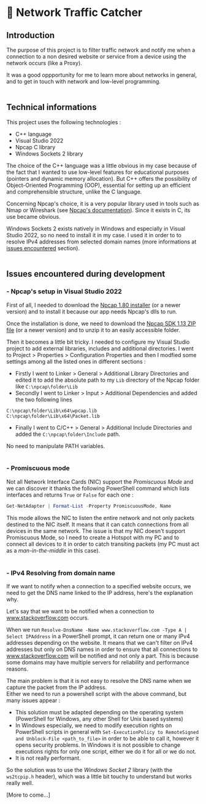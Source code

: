 
# 🛜 Network Traffic Catcher

## Introduction

The purpose of this project is to filter traffic network and notify me when a connection to a non desired website or service from a device using the network occurs (like a Proxy).

It was a good oppportunity for me to learn more about networks in general, and to get in touch with network and low-level programming.
<br/>
<br/>

## Technical informations

This project uses the following technologies :
- C++ language
- Visual Studio 2022
- Npcap C library
- Windows Sockets 2 library

The choice of the C++ language was a little obvious in my case because of the fact that I wanted to use low-level features for educational purposes (pointers and dynamic memory allocation). But C++ offers the possibility of Object-Oriented Programming (OOP), essential for setting up an efficient and comprehensible structure, unlike the C language.

Concerning Npcap's choice, it is a very popular library used in tools such as Nmap or Wireshark (see [Npcap's documentation](https://npcap.com/)). Since it exists in C, its use became obvious.

Windows Sockets 2 exists natively in Windows and especially in Visual Studio 2022, so no need to install it in my case. I used it in order to to resolve IPv4 addresses from selected domain names (more informations at [issues encountered](#issues-encountered-during-development) section).
<br/>
<br/>

## Issues encountered during development

### - Npcap's setup in Visual Studio 2022

First of all, I needed to download the [Npcap 1.80 installer](https://npcap.com/#download) (or a newer version) and to install it because our app needs Npcap's dlls to run.

Once the installation is done, we need to download the [Npcap SDK 1.13 ZIP file](https://npcap.com/#download) (or a newer version) and to unzip it to an easily accessible folder.

Then it becomes a little bit tricky. I needed to configure my Visual Studio project to add external libraries, includes and additional directories. I went to Project > Properties > Configuration Properties and then I modfied some settings among all the listed ones in different sections :
- Firstly I went to Linker > General > Additional Library Directories and edited it to add the absolute path to my `Lib` directory of the Npcap folder like `C:\npcap\folder\Lib`
- Secondly I went to Linker > Input > Additional Dependencies and added the two following lines
```
C:\npcap\folder\Lib\x64\wpcap.lib
C:\npcap\folder\Lib\x64\Packet.lib
```
- Finally I went to C/C++ > General > Additional Include Directories and added the `C:\npcap\folder\Include` path.

No need to manipulate PATH variables.
<br/>
<br/>

### - Promiscuous mode

Not all Network Interface Cards (NIC) support the _Promiscuous Mode_ and we can discover it thanks the following PowerShell command which lists interfaces and returns `True` or `False` for each one :
```PowerShell
Get-NetAdapter | Format-List -Property PromiscuousMode, Name
```

This mode allows the NIC to listen the entire network and not only packets destined to the NIC itself. It means that it can catch connections from all devices in the same network. The issue is that my NIC doesn't support Promiscuous Mode, so I need to create a Hotspot with my PC and to connect all devices to it in order to catch transiting packets (my PC must act as a _man-in-the-middle_ in this case).
<br/>
<br/>

### - IPv4 Resolving from domain name

If we want to notify when a connection to a specified website occurs, we need to get the DNS name linked to the IP address, here's the explanation why.

Let's say that we want to be notified when a connection to www.stackoverflow.com occurs.

When we run `Resolve-DnsName -Name www.stackoverflow.com -Type A | Select IPAddress` in a PowerShell prompt, it can return one or many IPv4 addresses depending on the website. It means that we can't filter on IPv4 addresses but only on DNS names in order to ensure that all connections to www.stackoverflow.com will be notified and not only a part. This is because some domains may have multiple servers for reliability and performance reasons.

The main problem is that it is not easy to resolve the DNS name when we capture the packet from the IP address.\
Either we need to run a powershell script with the above command, but many issues appear :
  - This solution must be adapted depending on the operating system (PowerShell for Windows, any other Shell for Unix based systems)
  - In Windows especially, we need to modify execution rights on PowerShell scripts in general with `Set-ExecutionPolicy to RemoteSigned and Unblock-File <path_to_file>` in order to be able to call it, however it opens security problems. In Windows it is not possible to change executions rights for only one script, either we do it for all or we do not.
  - It is not really performant.

So the solution was to use the _Windows Socket 2_ library (with the `ws2tcpip.h` header), which was a little bit touchy to understand but works really well.

[More to come...]
